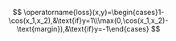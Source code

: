 
$$
\operatorname{loss}(x,y)=\begin{cases}1-\cos(x_1,x_2),&\text{if}y=1\\\max(0,\cos(x_1,x_2)-\text{margin}),&\text{if}y=-1\end{cases}
$$
